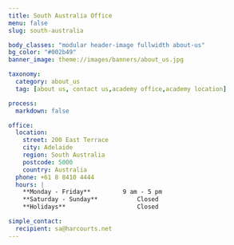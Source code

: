 ```yaml
---
title: South Australia Office
menu: false
slug: south-australia

body_classes: "modular header-image fullwidth about-us"
bg_color: "#002b49"
banner_image: theme://images/banners/about_us.jpg

taxonomy:
  category: about_us
  tag: [about us, contact us,academy office,academy location]

process:
  markdown: false

office:
  location:
    street: 200 East Terrace
    city: Adelaide
    region: South Australia
    postcode: 5000
    country: Australia
  phone: +61 8 8410 4444
  hours: |
    **Monday - Friday**			9 am - 5 pm  
    **Saturday - Sunday**			Closed  
    **Holidays**					Closed

simple_contact:
  recipient: sa@harcourts.net
---
```

